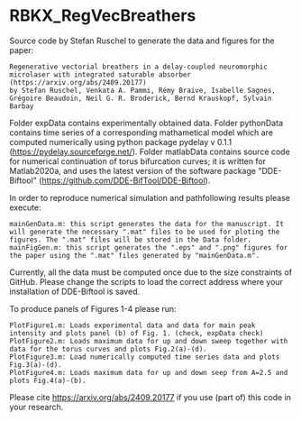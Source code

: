 # RBKX_RegVecBreathers

Source code by Stefan Ruschel to generate the data and figures for the paper:

	Regenerative vectorial breathers in a delay-coupled neuromorphic microlaser with integrated saturable absorber (https://arxiv.org/abs/2409.20177)
	by Stefan Ruschel, Venkata A. Pammi, Rémy Braive, Isabelle Sagnes, Grégoire Beaudoin, Neil G. R. Broderick, Bernd Krauskopf, Sylvain Barbay

Folder expData contains experimentally obtained data. Folder pythonData contains time series of a corresponding mathametical model which are computed numerically using python package pydelay v 0.1.1 (https://pydelay.sourceforge.net/). Folder matlabData contains source code for numerical continuation of torus bifurcation curves; it is written for Matlab2020a, and uses the latest version of the software package "DDE-Biftool" (https://github.com/DDE-BifTool/DDE-Biftool).

In order to reproduce numerical simulation and pathfollowing results please execute: 

	mainGenData.m: this script generates the data for the manuscript. It will generate the necessary ".mat" files to be used for ploting the figures. The ".mat" files will be stored in the Data folder.
	mainFigGen.m: this script generates the ".eps" and ".png" figures for the paper using the ".mat" files generated by "mainGenData.m". 

Currently, all the data must be computed once due to the size constraints of GitHub. Please change the scripts to load the correct address where your installation of DDE-Biftool is saved.

To produce panels of Figures 1-4 please run:

	PlotFigure1.m: Loads experimental data and data for main peak intensity and plots panel (b) of Fig. 1. (check, expData check)
	PlotFigure2.m: Loads maximum data for up and down sweep together with data for the torus curves and plots Fig.2(a)-(d).
 	PlotFigure3.m: Load numerically computed time series data and plots Fig.3(a)-(d).
 	PlotFigure4.m: Loads maximum data for up and down seep from A=2.5 and plots Fig.4(a)-(b).

Please cite https://arxiv.org/abs/2409.20177 if you use (part of) this code in your research.


 

 
